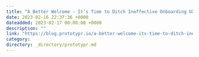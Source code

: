 ```yaml
---
title: "A Better Welcome - It’s Time to Ditch Ineffective Onboarding UX"
date: 2023-02-16 22:37:36 +0000
dateadded: 2023-02-17 00:00:08 +0000
description: ""
link: "https://blog.prototypr.io/a-better-welcome-its-time-to-ditch-ineffective-onboarding-ux-3ae07a970afc?source=rss----eb297ea1161a---4"
category:
directory: _directory/prototypr.md
---
```

